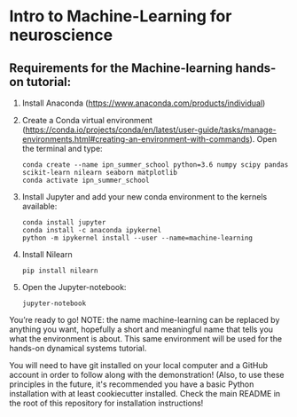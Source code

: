 # Intro to Machine-Learning for neuroscience

## Requirements for the Machine-learning hands-on tutorial:
1. Install Anaconda (https://www.anaconda.com/products/individual)
2. Create a Conda virtual environment (https://conda.io/projects/conda/en/latest/user-guide/tasks/manage-environments.html#creating-an-environment-with-commands). Open the terminal and type:
    
    ```
    conda create --name ipn_summer_school python=3.6 numpy scipy pandas scikit-learn nilearn seaborn matplotlib
    conda activate ipn_summer_school
    ```
    
3. Install Jupyter and add your new conda environment to the kernels available:
    
    ```
    conda install jupyter 
    conda install -c anaconda ipykernel
    python -m ipykernel install --user --name=machine-learning
    ```
    
4. Install Nilearn
    ```
    pip install nilearn
    ```
    
 5.  Open the Jupyter-notebook:
     ```
     jupyter-notebook
     ```
     
You’re ready to go! 
NOTE: the name machine-learning can be replaced by anything you want, hopefully a short and meaningful name that tells you what the environment is about.
This same environment will be used for the hands-on dynamical systems tutorial.


You will need to have git installed on your local computer and a GitHub account in order to follow along with the demonstration!
(Also, to use these principles in the future, it's recommended you have a basic Python installation with at least cookiecutter installed.
Check the main README in the root of this repository for installation instructions!
